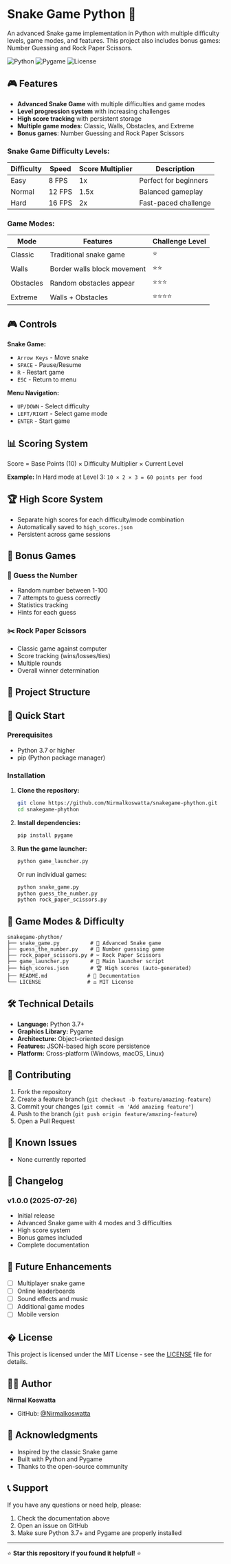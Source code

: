 # Snake Game Python 🐍

An advanced Snake game implementation in Python with multiple difficulty levels, game modes, and features. This project also includes bonus games: Number Guessing and Rock Paper Scissors.

![Python](https://img.shields.io/badge/python-v3.7+-blue.svg)
![Pygame](https://img.shields.io/badge/pygame-required-green.svg)
![License](https://img.shields.io/badge/license-MIT-blue.svg)

## 🎮 Features

- **Advanced Snake Game** with multiple difficulties and game modes
- **Level progression system** with increasing challenges
- **High score tracking** with persistent storage
- **Multiple game modes**: Classic, Walls, Obstacles, and Extreme
- **Bonus games**: Number Guessing and Rock Paper Scissors

### Snake Game Difficulty Levels:
| Difficulty | Speed | Score Multiplier | Description |
|------------|-------|------------------|-------------|
| Easy | 8 FPS | 1x | Perfect for beginners |
| Normal | 12 FPS | 1.5x | Balanced gameplay |
| Hard | 16 FPS | 2x | Fast-paced challenge |

### Game Modes:
| Mode | Features | Challenge Level |
|------|----------|----------------|
| Classic | Traditional snake game | ⭐ |
| Walls | Border walls block movement | ⭐⭐ |
| Obstacles | Random obstacles appear | ⭐⭐⭐ |
| Extreme | Walls + Obstacles | ⭐⭐⭐⭐ |

## 🎮 Controls

**Snake Game:**
- `Arrow Keys` - Move snake
- `SPACE` - Pause/Resume
- `R` - Restart game
- `ESC` - Return to menu

**Menu Navigation:**
- `UP/DOWN` - Select difficulty
- `LEFT/RIGHT` - Select game mode
- `ENTER` - Start game

## 📊 Scoring System

Score = Base Points (10) × Difficulty Multiplier × Current Level

**Example:** In Hard mode at Level 3: `10 × 2 × 3 = 60 points per food`

## 🏆 High Score System

- Separate high scores for each difficulty/mode combination
- Automatically saved to `high_scores.json`
- Persistent across game sessions

## 🎯 Bonus Games

### 🔢 Guess the Number
- Random number between 1-100
- 7 attempts to guess correctly
- Statistics tracking
- Hints for each guess

### ✂️ Rock Paper Scissors
- Classic game against computer
- Score tracking (wins/losses/ties)
- Multiple rounds
- Overall winner determination

## 📁 Project Structure

## 🚀 Quick Start

### Prerequisites
- Python 3.7 or higher
- pip (Python package manager)

### Installation

1. **Clone the repository:**
   ```bash
   git clone https://github.com/Nirmalkoswatta/snakegame-phython.git
   cd snakegame-phython
   ```

2. **Install dependencies:**
   ```bash
   pip install pygame
   ```

3. **Run the game launcher:**
   ```bash
   python game_launcher.py
   ```

   Or run individual games:
   ```bash
   python snake_game.py
   python guess_the_number.py
   python rock_paper_scissors.py
   ```

## 🎯 Game Modes & Difficulty

```
snakegame-phython/
├── snake_game.py          # 🐍 Advanced Snake game
├── guess_the_number.py    # 🔢 Number guessing game
├── rock_paper_scissors.py # ✂️ Rock Paper Scissors
├── game_launcher.py       # 🚀 Main launcher script
├── high_scores.json       # 🏆 High scores (auto-generated)
├── README.md             # 📖 Documentation
└── LICENSE               # ⚖️ MIT License
```

## 🛠️ Technical Details

- **Language:** Python 3.7+
- **Graphics Library:** Pygame
- **Architecture:** Object-oriented design
- **Features:** JSON-based high score persistence
- **Platform:** Cross-platform (Windows, macOS, Linux)

## 🤝 Contributing

1. Fork the repository
2. Create a feature branch (`git checkout -b feature/amazing-feature`)
3. Commit your changes (`git commit -m 'Add amazing feature'`)
4. Push to the branch (`git push origin feature/amazing-feature`)
5. Open a Pull Request

## 🐛 Known Issues

- None currently reported

## 📝 Changelog

### v1.0.0 (2025-07-26)
- Initial release
- Advanced Snake game with 4 modes and 3 difficulties
- High score system
- Bonus games included
- Complete documentation

## 🎯 Future Enhancements

- [ ] Multiplayer snake game
- [ ] Online leaderboards
- [ ] Sound effects and music
- [ ] Additional game modes
- [ ] Mobile version

## � License

This project is licensed under the MIT License - see the [LICENSE](LICENSE) file for details.

## 👨‍💻 Author

**Nirmal Koswatta**
- GitHub: [@Nirmalkoswatta](https://github.com/Nirmalkoswatta)

## 🙏 Acknowledgments

- Inspired by the classic Snake game
- Built with Python and Pygame
- Thanks to the open-source community

## 📞 Support

If you have any questions or need help, please:
1. Check the documentation above
2. Open an issue on GitHub
3. Make sure Python 3.7+ and Pygame are properly installed

---

⭐ **Star this repository if you found it helpful!** ⭐
